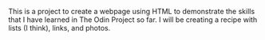 This is a project to create a webpage using HTML to demonstrate the skills that I have learned in The Odin Project so far. I will be creating a recipe with lists (I think), links, and photos.
